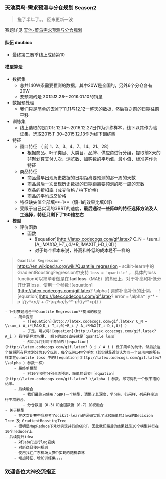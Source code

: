 ### 天池菜鸟-需求预测与分仓规划 Season2

> 拖了半年了。。 回来更新一波

赛题详见 [天池-菜鸟需求预测与分仓规划](https://tianchi.shuju.aliyun.com/competition/information.htm?spm=0.0.0.0.sUOLE8&raceId=231530)
#### 队伍 doubicc
- 最终第二赛季线上成绩第10

#### 模型算法
- 数据集
	- 总共140W条需要预测的数据，其中20W是全国的，另外6个分仓各有20W
	- 要预测的是 2015.12.28～2016.01.10的销量
- 数据预处理
	- 我们只是简单的去掉了11.11与12.12一整天的数据，然后将之前的日期往前平移
- 训练集
	- 线上选取的是2015.12.14～2016.12.27日作为训练样本，线下以其作为验证集，选取2015.11.30~2015.12.13作为线下训练集
- 特征
	- 窗口特征 （ 前 1、2、3、4、7、14、21、28）
		- 根据商品、叶子类目、大类目、品牌、供应商进行分组，提取前X天的非聚划算支付人次、浏览数、加购数的平均值、最小值、标准差作为特征
	- 商品特征
		- 商品最早出现历史数据的日期距离要预测的那一周的天数
		- 商品最后一次出现历史数据的日期距离要预测的那一周的天数
		- 商品的折扣率（成交价格 / 拍下价格）
		- 商品的平均成交价格
	- 特征缺失值全部填**-1**（填-1的效果比填0好） 
	- 受限于自己实现的GBRT的速度，**最后通过一些简单的特征选择方法及人工选择，特征只剩下了150维左右**
- **模型**
	- 评价函数
		- 函数
			- ![equation](http://latex.codecogs.com/gif.latex? C_N = \\sum_i [A_i*MAX(D_i-T_i,0)+B_i*MAX(T_i-D_i,0)] )
			- 对于每个样本来说，补高和补低的成本是不一样的
> `Quantile Regression`
			 - https://en.wikipedia.org/wiki/Quantile_regression
			 - scikit-learn中的GradientBoostingRegression中支持 `loss = 'quantile'`	， 具体的loss function可以简单看做是在 **lad loss**（MAE）的基础上，对于补高和补低分开计算loss，使用一个参数 ![equation](http://latex.codecogs.com/gif.latex?  \\alpha ) 调整补高补低的比例。
			 - ![equation](http://latex.codecogs.com/gif.latex? error = \\alpha* |y^* - p |_{(y^*>p)} + (1-\\alpha)*|y^*-p|_{(y^*<p)} )
	
	- 针对赛题结合**Quantile Regression**提出的模型
		- 简单变形
			- ![equation](http://latex.codecogs.com/gif.latex? C_N = \\sum_i A_i*[MAX(D_i-T_i,0)+B_i / A_i*MAX(T_i-D_i,0)] )
		    - 于是，可以将![equation](http://latex.codecogs.com/gif.latex? A_i ) 看作是样本权重， 剩下的部分直接就是`quantile loss`
		    - 然后我们对每个商品的![equation](http://latex.codecogs.com/gif.latex? B_i / A_i ) 做了简单的统计，然后按这个值将所有样本划分为10个区间，每个区间14W个样本（其实就是近似认为同一个区间内的所有样本在quantile loss 中的![equation](http://latex.codecogs.com/gif.latex? \\alpha ) 参数一样）
		- 最终单模型
			- 对10个模型分别训练预测，简单的调节![equation](http://latex.codecogs.com/gif.latex? \\alpha ) 参数，即可得到一个很不错的结果。
		- 后续融合
			- 我们最终只使用了GBRT一个模型，调整了其深度，学习率，行采样、列采样率进行平均融合。
			- 分仓数据（0.3）和全国数据（0.7）加权融合
	- 关于模型
		- 在这次比赛中我参考了scikit-learn的源码实现了比较简单的Java的Decision Tree 及 GradientBoostingTree
		- 很明显MapReduce下难以实现并行的GBRT，因此我们最后的结果就是10个模型并行在10个reducer上
	- 后续提升idea
		- 对label进行log变换
		- 对新商品使用规则
		- 使用我在广东机场大赛中实现的随机森林
		- 增加特征、增加训练集。。。。


### 欢迎各位大神交流指正
